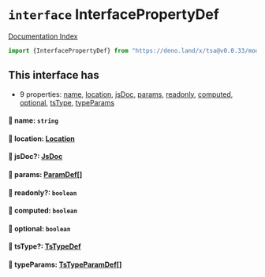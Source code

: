 # `interface` InterfacePropertyDef

[Documentation Index](../README.md)

```ts
import {InterfacePropertyDef} from "https://deno.land/x/tsa@v0.0.33/mod.ts"
```

## This interface has

- 9 properties:
[name](#-name-string),
[location](#-location-location),
[jsDoc](#-jsdoc-jsdoc),
[params](#-params-paramdef),
[readonly](#-readonly-boolean),
[computed](#-computed-boolean),
[optional](#-optional-boolean),
[tsType](#-tstype-tstypedef),
[typeParams](#-typeparams-tstypeparamdef)


#### 📄 name: `string`



#### 📄 location: [Location](../interface.Location/README.md)



#### 📄 jsDoc?: [JsDoc](../interface.JsDoc/README.md)



#### 📄 params: [ParamDef](../type.ParamDef/README.md)\[]



#### 📄 readonly?: `boolean`



#### 📄 computed: `boolean`



#### 📄 optional: `boolean`



#### 📄 tsType?: [TsTypeDef](../type.TsTypeDef/README.md)



#### 📄 typeParams: [TsTypeParamDef](../interface.TsTypeParamDef/README.md)\[]



